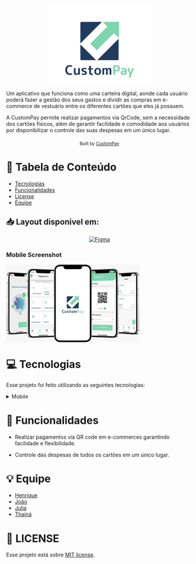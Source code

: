 <p align="center">
   <img src="./assets/logo.jpeg" alt="Happy" width="280"/>
</p>

Um aplicativo que funciona como uma carteira digital, aonde cada usuário poderá fazer a gestão dos seus gastos e dividir as compras em e-commerce de vestuário entre os diferentes cartões que eles já possuem.

A CustomPay permite realizar pagamentos via QrCode, sem a necessidade dos cartões físicos, além de garantir facilidade e comodidade aos usuários por disponibilizar o controle das suas despesas em um único lugar.

<div align="center">
  <sub>Built by
    <a href="https://github.com/custompay/custompay-server">CustomPay</a>
  </sub>
</div>

# :pushpin: Tabela de Conteúdo

* [Tecnologias](#computer-tecnologias)
* [Funcionalidades](#rocket-funcionalidades)
* [License](#closed_book-license)
* [Equipe](#bulb-Equipe)



## 📥 Layout disponivel em:  
<p align="center">
    <a title=".fig Mobile" href="https://www.figma.com/file/Mp1F0M7ELfmhLO4lrW14mo/PaySmart?node-id=0%3A1">
        <img alt="Figma" src="https://img.shields.io/badge/Versão Mobile-black?style=flat-square&logo=figma&logoColor=red" width="215px"/>
    </a>
</p>

### Mobile Screenshot
<div style="display: flex; flex-direction: 'row';">
   <img src="./assets/conjuntoMockup.jpeg" width="360">
</div>


# :computer: Tecnologias
Esse projeto foi feito utilizando as seguintes tecnologias:
<details>
  <summary>Mobile</summary>

-   [VS Code](https://code.visualstudio.com/)
-   [Javascript](https://developer.mozilla.org/pt-BR/docs/Web/JavaScript)
-   [NodeJs](https://nodejs.org/en/)
-   [ExpressJs](https://expressjs.com/pt-br/)
-   [Api PaySmart (Processadora Leve)](https://paysmart-api.gitlab.io/processadora/spec/)
-   [Serviço Cloud](https://www.heroku.com/)
-   [Insomnia](https://insomnia.rest/)
</details>

# :rocket: Funcionalidades

- Realizar pagamentos via QR code em e-commerces garantindo facilidade e flexibilidade.

- Controle das despesas de todos os cartões em um único lugar.


# :bulb: Equipe
- [Henrique](https://www.linkedin.com/in/henriquegomess/)
- [João](https://www.linkedin.com/in/paulodocarmo/)
- [Julia](https://www.linkedin.com/in/julia-demuner/)
- [Thainá](https://www.linkedin.com/in/thaina-monteiro/)

# :closed_book: LICENSE

Esse projeto está sobre [MIT license](./LICENSE).
